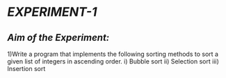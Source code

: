 # **_EXPERIMENT-1_**
## **_Aim of the Experiment:_**
1)Write a program that implements the following sorting methods to sort a given list of integers in ascending order.
 i) Bubble sort     ii) Selection sort     iii) Insertion sort



